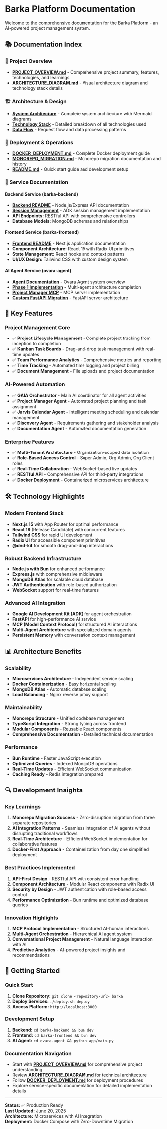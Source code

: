 # Barka Platform Documentation

Welcome to the comprehensive documentation for the Barka Platform - an AI-powered project management system.

## 📚 Documentation Index

### 🎯 Project Overview
- **[PROJECT_OVERVIEW.md](./PROJECT_OVERVIEW.md)** - Comprehensive project summary, features, technologies, and learnings
- **[ARCHITECTURE_DIAGRAM.md](./ARCHITECTURE_DIAGRAM.md)** - Visual architecture diagram and technology stack details

### 🏗️ Architecture & Design
- **[System Architecture](./ARCHITECTURE_DIAGRAM.md#system-architecture-overview)** - Complete system architecture with Mermaid diagrams
- **[Technology Stack](./ARCHITECTURE_DIAGRAM.md#technology-stack-details)** - Detailed breakdown of all technologies used
- **[Data Flow](./ARCHITECTURE_DIAGRAM.md#data-flow-architecture)** - Request flow and data processing patterns

### 🚀 Deployment & Operations
- **[DOCKER_DEPLOYMENT.md](../DOCKER_DEPLOYMENT.md)** - Complete Docker deployment guide
- **[MONOREPO_MIGRATION.md](../MONOREPO_MIGRATION.md)** - Monorepo migration documentation and history
- **[README.md](../README.md)** - Quick start guide and development setup

### 🔧 Service Documentation

#### Backend Service (barka-backend)
- **[Backend README](../barka-backend/README.md)** - Node.js/Express API documentation
- **[Session Management](../barka-backend/docs/session-management-implementation.md)** - ADK session management implementation
- **API Endpoints:** RESTful API with comprehensive controllers
- **Database Models:** MongoDB schemas and relationships

#### Frontend Service (barka-frontend)
- **[Frontend README](../barka-frontend/README.md)** - Next.js application documentation
- **Component Architecture:** React 19 with Radix UI primitives
- **State Management:** React hooks and context patterns
- **UI/UX Design:** Tailwind CSS with custom design system

#### AI Agent Service (ovara-agent)
- **[Agent Documentation](../ovara-agent/docs/README.md)** - Ovara Agent system overview
- **[Phase 1 Implementation](../ovara-agent/PHASE1_IMPLEMENTATION_COMPLETE.md)** - Multi-agent architecture completion
- **[Project Manager MCP](../ovara-agent/docs/project-manager-mcp-implementation-plan.md)** - MCP server implementation
- **[Custom FastAPI Migration](../ovara-agent/docs/custom-fastapi-server-migration.md)** - FastAPI server architecture

## 🎯 Key Features

### Project Management Core
- ✅ **Project Lifecycle Management** - Complete project tracking from inception to completion
- ✅ **Kanban Task Boards** - Drag-and-drop task management with real-time updates
- ✅ **Team Performance Analytics** - Comprehensive metrics and reporting
- ✅ **Time Tracking** - Automated time logging and project billing
- ✅ **Document Management** - File uploads and project documentation

### AI-Powered Automation
- ✅ **GAIA Orchestrator** - Main AI coordinator for all agent activities
- ✅ **Project Manager Agent** - Automated project planning and task assignment
- ✅ **Jarvis Calendar Agent** - Intelligent meeting scheduling and calendar management
- ✅ **Discovery Agent** - Requirements gathering and stakeholder analysis
- ✅ **Documentation Agent** - Automated documentation generation

### Enterprise Features
- ✅ **Multi-Tenant Architecture** - Organization-scoped data isolation
- ✅ **Role-Based Access Control** - Super Admin, Org Admin, Org Client roles
- ✅ **Real-Time Collaboration** - WebSocket-based live updates
- ✅ **RESTful API** - Comprehensive API for third-party integrations
- ✅ **Docker Deployment** - Containerized microservices architecture

## 🛠️ Technology Highlights

### Modern Frontend Stack
- **Next.js 15** with App Router for optimal performance
- **React 19** (Release Candidate) with concurrent features
- **Tailwind CSS** for rapid UI development
- **Radix UI** for accessible component primitives
- **@dnd-kit** for smooth drag-and-drop interactions

### Robust Backend Infrastructure
- **Node.js with Bun** for enhanced performance
- **Express.js** with comprehensive middleware
- **MongoDB Atlas** for scalable cloud database
- **JWT Authentication** with role-based authorization
- **WebSocket** support for real-time features

### Advanced AI Integration
- **Google AI Development Kit (ADK)** for agent orchestration
- **FastAPI** for high-performance AI service
- **MCP (Model Context Protocol)** for structured AI interactions
- **Multi-Agent Architecture** with specialized domain agents
- **Persistent Memory** with conversation context management

## 📊 Architecture Benefits

### Scalability
- **Microservices Architecture** - Independent service scaling
- **Docker Containerization** - Easy horizontal scaling
- **MongoDB Atlas** - Automatic database scaling
- **Load Balancing** - Nginx reverse proxy support

### Maintainability
- **Monorepo Structure** - Unified codebase management
- **TypeScript Integration** - Strong typing across frontend
- **Modular Components** - Reusable React components
- **Comprehensive Documentation** - Detailed technical documentation

### Performance
- **Bun Runtime** - Faster JavaScript execution
- **Optimized Queries** - Indexed MongoDB operations
- **Real-Time Updates** - Efficient WebSocket communication
- **Caching Ready** - Redis integration prepared

## 🔍 Development Insights

### Key Learnings
1. **Monorepo Migration Success** - Zero-disruption migration from three separate repositories
2. **AI Integration Patterns** - Seamless integration of AI agents without disrupting traditional workflows
3. **Real-Time Architecture** - Efficient WebSocket implementation for collaborative features
4. **Docker-First Approach** - Containerization from day one simplified deployment

### Best Practices Implemented
1. **API-First Design** - RESTful API with consistent error handling
2. **Component Architecture** - Modular React components with Radix UI
3. **Security by Design** - JWT authentication with role-based access control
4. **Performance Optimization** - Bun runtime and optimized database queries

### Innovation Highlights
1. **MCP Protocol Implementation** - Structured AI-human interactions
2. **Multi-Agent Orchestration** - Hierarchical AI agent system
3. **Conversational Project Management** - Natural language interaction with AI
4. **Predictive Analytics** - AI-powered project insights and recommendations

## 🚀 Getting Started

### Quick Start
1. **Clone Repository:** `git clone <repository-url> barka`
2. **Deploy Services:** `./deploy.sh deploy`
3. **Access Platform:** `http://localhost:3000`

### Development Setup
1. **Backend:** `cd barka-backend && bun dev`
2. **Frontend:** `cd barka-frontend && bun dev`
3. **AI Agent:** `cd ovara-agent && python app/main.py`

### Documentation Navigation
- Start with **[PROJECT_OVERVIEW.md](./PROJECT_OVERVIEW.md)** for comprehensive project understanding
- Review **[ARCHITECTURE_DIAGRAM.md](./ARCHITECTURE_DIAGRAM.md)** for technical architecture
- Follow **[DOCKER_DEPLOYMENT.md](../DOCKER_DEPLOYMENT.md)** for deployment procedures
- Explore service-specific documentation for detailed implementation details

---

**Status:** ✅ Production Ready  
**Last Updated:** June 20, 2025  
**Architecture:** Microservices with AI Integration  
**Deployment:** Docker Compose with Zero-Downtime Migration
